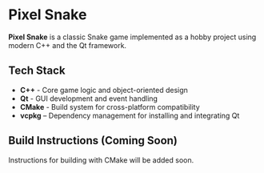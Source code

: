 # Pixel Snake

**Pixel Snake** is a classic Snake game implemented as a hobby project using modern C++  and the Qt framework.

## Tech Stack
- **C++** - Core game logic and object-oriented design
- **Qt** - GUI development and event handling
- **CMake** - Build system for cross-platform compatibility
- **vcpkg** – Dependency management for installing and integrating Qt


## Build Instructions (Coming Soon)

Instructions for building with CMake will be added soon.